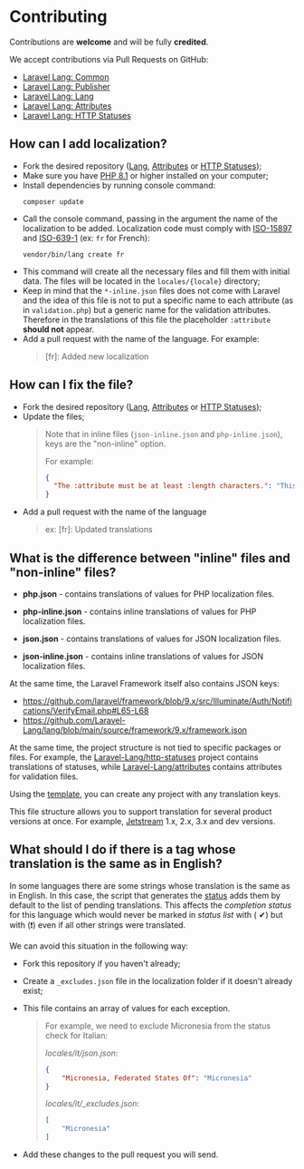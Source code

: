 # Contributing

Contributions are **welcome** and will be fully **credited**.

We accept contributions via Pull Requests on GitHub:

* [Laravel Lang: Common](https://github.com/Laravel-Lang/common/pulls)
* [Laravel Lang: Publisher](https://github.com/Laravel-Lang/publisher/pulls)
* [Laravel Lang: Lang](https://github.com/Laravel-Lang/lang/pulls)
* [Laravel Lang: Attributes](https://github.com/Laravel-Lang/attributes/pulls)
* [Laravel Lang: HTTP Statuses](https://github.com/Laravel-Lang/http-statuses/pulls)

## How can I add localization?

* Fork the desired repository ([Lang](https://github.com/Laravel-Lang/lang), [Attributes](https://github.com/Laravel-Lang/attributes)
  or [HTTP Statuses](https://github.com/Laravel-Lang/http-statuses));
* Make sure you have [PHP 8.1](https://www.php.net) or higher installed on your computer;
* Install dependencies by running console command:
  ```bash:no-line-numbers
  composer update
  ```
* Call the console command, passing in the argument the name of the localization to be added. Localization code must comply
  with [ISO-15897](https://laravel.com/docs/localization) and [ISO-639-1](https://en.wikipedia.org/wiki/List_of_ISO_639-1_codes) (ex: `fr` for French):
  ```bash:no-line-numbers
  vendor/bin/lang create fr
  ```
* This command will create all the necessary files and fill them with initial data. The files will be located in the `locales/{locale}` directory;
* Keep in mind that the `*-inline.json` files does not come with Laravel and the idea of this file is not to put a specific name to each attribute (as in `validation.php`)
  but a generic name for the validation attributes. Therefore in the translations of this file the placeholder `:attribute` **should not** appear.
* Add a pull request with the name of the language. For example:
  > [fr]: Added new localization

## How can I fix the file?

* Fork the desired repository ([Lang](https://github.com/Laravel-Lang/lang), [Attributes](https://github.com/Laravel-Lang/attributes)
  or [HTTP Statuses](https://github.com/Laravel-Lang/http-statuses));
* Update the files;
  > Note that in inline files (`json-inline.json` and `php-inline.json`), keys are the "non-inline" option.
  >
  > For example:
  > ```json
  > {
  >   "The :attribute must be at least :length characters.": "This field must be at least :length characters."
  > }
  > ```
* Add a pull request with the name of the language
  > ex: [fr]: Updated translations

## What is the difference between "inline" files and "non-inline" files?

* **php.json** - contains translations of values for PHP localization files.
* **php-inline.json** - contains inline translations of values for PHP localization files.

* **json.json** - contains translations of values for JSON localization files.
* **json-inline.json** - contains inline translations of values for JSON localization files.

At the same time, the Laravel Framework itself also contains JSON keys:

* https://github.com/laravel/framework/blob/9.x/src/Illuminate/Auth/Notifications/VerifyEmail.php#L65-L68
* https://github.com/Laravel-Lang/lang/blob/main/source/framework/9.x/framework.json

At the same time, the project structure is not tied to specific packages or files. For example, the [Laravel-Lang/http-statuses](https://github.com/Laravel-Lang/http-statuses)
project contains translations of statuses, while [Laravel-Lang/attributes](https://github.com/Laravel-Lang/attributes) contains attributes for validation files.

Using the [template](https://github.com/Laravel-Lang/translations-template), you can create any project with any translation keys.

This file structure allows you to support translation for several product versions at once.
For example, [Jetstream](https://github.com/Laravel-Lang/lang/tree/main/source/jetstream) 1.x, 2.x, 3.x and dev versions.

## What should I do if there is a tag whose translation is the same as in English?

In some languages there are some strings whose translation is the same as in English. In this case, the script that generates the [status](status.md) adds them by default to the
list of pending translations. This affects the *completion status* for this language which would never be marked in *status list* with (
✔) but with (❗) even if all other strings were translated.

We can avoid this situation in the following way:

* Fork this repository if you haven't already;
* Create a `_excludes.json` file in the localization folder if it doesn't already exist;
* This file contains an array of values for each exception.
  > For example, we need to exclude Micronesia from the status check for Italian:
  >
  > _locales/it/json.json_:
  > ```json
  > {
  >     "Micronesia, Federated States Of": "Micronesia"
  > }
  > ```
  >
  > _locales/it/\_excludes.json_:
  > ```json
  > [
  >     "Micronesia"
  > ]
  > ```

* Add these changes to the pull request you will send.
